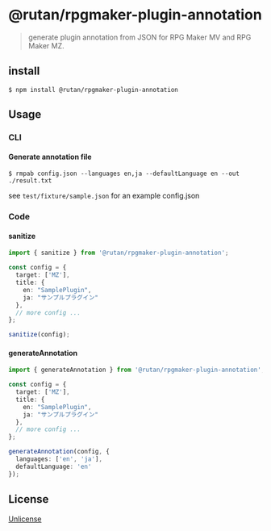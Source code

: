 # @rutan/rpgmaker-plugin-annotation

> generate plugin annotation from JSON for RPG Maker MV and RPG Maker MZ.

## install
```
$ npm install @rutan/rpgmaker-plugin-annotation
```

## Usage

### CLI

#### Generate annotation file
```
$ rmpab config.json --languages en,ja --defaultLanguage en --out ./result.txt
```

see `test/fixture/sample.json` for an example config.json

### Code

#### sanitize

```typescript
import { sanitize } from '@rutan/rpgmaker-plugin-annotation';

const config = {
  target: ['MZ'],
  title: {
    en: "SamplePlugin",
    ja: "サンプルプラグイン"
  },
  // more config ...
};

sanitize(config);
```

#### generateAnnotation
```typescript
import { generateAnnotation } from '@rutan/rpgmaker-plugin-annotation';

const config = {
  target: ['MZ'],
  title: {
    en: "SamplePlugin",
    ja: "サンプルプラグイン"
  },
  // more config ...
};

generateAnnotation(config, {
  languages: ['en', 'ja'],
  defaultLanguage: 'en'
});
```

## License
[Unlicense](https://unlicense.org/)
